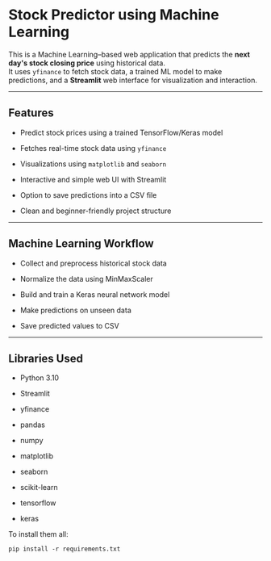 Stock Predictor using Machine Learning
======================================

This is a Machine Learning–based web application that predicts the **next day's stock closing price** using historical data.  
It uses `yfinance` to fetch stock data, a trained ML model to make predictions, and a **Streamlit** web interface for visualization and interaction.

* * *

Features
--------

*   Predict stock prices using a trained TensorFlow/Keras model
    
*   Fetches real-time stock data using `yfinance`
    
*   Visualizations using `matplotlib` and `seaborn`
    
*   Interactive and simple web UI with Streamlit
    
*   Option to save predictions into a CSV file
    
*   Clean and beginner-friendly project structure
    


* * *

Machine Learning Workflow
-------------------------

*   Collect and preprocess historical stock data
    
*   Normalize the data using MinMaxScaler
    
*   Build and train a Keras neural network model
    
*   Make predictions on unseen data
    
*   Save predicted values to CSV
    

* * *

Libraries Used
--------------

*   Python 3.10
    
*   Streamlit
    
*   yfinance
    
*   pandas
    
*   numpy
    
*   matplotlib
    
*   seaborn
    
*   scikit-learn
    
*   tensorflow
    
*   keras
    

To install them all:

`pip install -r requirements.txt`

